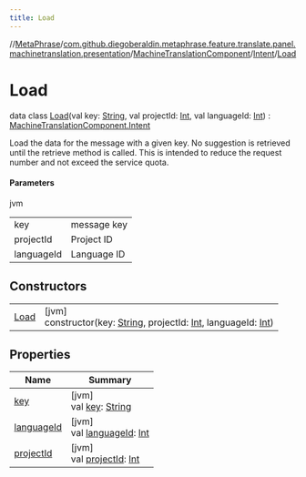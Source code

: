 ```yaml
---
title: Load
---
```

//[MetaPhrase](../../../../../index.html)/[com.github.diegoberaldin.metaphrase.feature.translate.panel.machinetranslation.presentation](../../../index.html)/[MachineTranslationComponent](../../index.html)/[Intent](../index.html)/[Load](index.html)



# Load

data class [Load](index.html)(val key: [String](https://kotlinlang.org/api/latest/jvm/stdlib/kotlin/-string/index.html), val projectId: [Int](https://kotlinlang.org/api/latest/jvm/stdlib/kotlin/-int/index.html), val languageId: [Int](https://kotlinlang.org/api/latest/jvm/stdlib/kotlin/-int/index.html)) : [MachineTranslationComponent.Intent](../index.html)

Load the data for the message with a given key. No suggestion is retrieved until the retrieve method is called. This is intended to reduce the request number and not exceed the service quota.



#### Parameters


jvm

| | |
|---|---|
| key | message key |
| projectId | Project ID |
| languageId | Language ID |



## Constructors


| | |
|---|---|
| [Load](-load.html) | [jvm]<br>constructor(key: [String](https://kotlinlang.org/api/latest/jvm/stdlib/kotlin/-string/index.html), projectId: [Int](https://kotlinlang.org/api/latest/jvm/stdlib/kotlin/-int/index.html), languageId: [Int](https://kotlinlang.org/api/latest/jvm/stdlib/kotlin/-int/index.html)) |


## Properties


| Name | Summary |
|---|---|
| [key](key.html) | [jvm]<br>val [key](key.html): [String](https://kotlinlang.org/api/latest/jvm/stdlib/kotlin/-string/index.html) |
| [languageId](language-id.html) | [jvm]<br>val [languageId](language-id.html): [Int](https://kotlinlang.org/api/latest/jvm/stdlib/kotlin/-int/index.html) |
| [projectId](project-id.html) | [jvm]<br>val [projectId](project-id.html): [Int](https://kotlinlang.org/api/latest/jvm/stdlib/kotlin/-int/index.html) |

